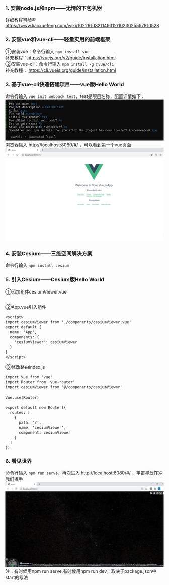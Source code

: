 
### 1. 安装node.js和npm——无情的下包机器  
详细教程可参考 https://www.liaoxuefeng.com/wiki/1022910821149312/1023025597810528  
### 2. 安装vue和vue-cli——轻量实用的前端框架 
①安装vue：命令行输入 `npm install vue`  
补充教程：https://vuejs.org/v2/guide/installation.html  
②安装vue-cli：命令行输入 `npm install -g @vue/cli`  
补充教程： https://cli.vuejs.org/guide/installation.html
### 3. 基于vue-cli快速搭建项目——vue版Hello World
命令行输入 `vue init webpack test`，test是项目名称，配置详情如下：  
![vue-cli配置](assets/test-set.png)
浏览器输入 http://localhost:8080/#/ ，可以看到第一个vue页面  
![vue页面](assets/vue-helloworld.png)
### 4. 安装Cesium——三维空间解决方案  
命令行输入 `npm install cesium` 
### 5. 引入Cesium——Cesium版Hello World  
①添加组件cesiumViewer.vue   
```
```
②App.vue引入组件  
```
<script>
import cesiumViewer from './components/cesiumViewer.vue'
export default {
  name: 'App',
  components: {
    'cesiumViewer': cesiumViewer
  }
}
</script>
```
③修改路由index.js  
```
import Vue from 'vue'
import Router from 'vue-router'
import cesiumViewer from '@/components/cesiumViewer'

Vue.use(Router)

export default new Router({
  routes: [
    {
      path: '/',
      name: 'cesiumViewer',
      component: cesiumViewer
    }
  ]
})
```
### 6. 看见世界  
命令行输入 `npm run serve`，再次进入 http://localhost:8080/#/ ，宇宙星辰在冲我们挥手  
![cesium首页](assets/cesium-helloworld.png)
注：有时候用npm run serve,有时候用npm run dev，取决于package.json中start的写法
